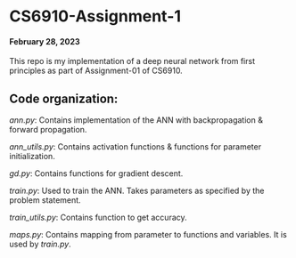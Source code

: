 # CS6910-Assignment-1
#### February 28, 2023

This repo is my implementation of a deep neural network from first principles as part of Assignment-01 of CS6910.

## Code organization:

*ann.py*: Contains implementation of the ANN with backpropagation & forward propagation.

*ann_utils.py*: Contains activation functions & functions for parameter initialization.

*gd.py*: Contains functions for gradient descent.

*train.py*: Used to train the ANN. Takes parameters as specified by the problem statement.

*train_utils.py*: Contains function to get accuracy.

*maps.py*: Contains mapping from parameter to functions and variables. It is used by *train.py*.